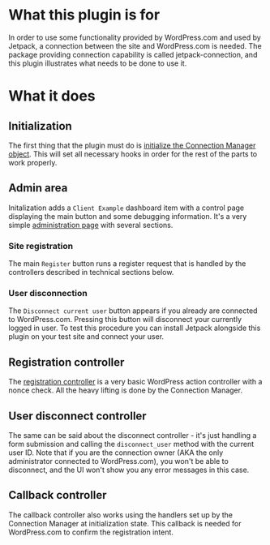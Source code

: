 # What this plugin is for

In order to use some functionality provided by WordPress.com and used by Jetpack, a connection between the site and WordPress.com is needed. The package providing connection capability is called jetpack-connection, and this plugin illustrates what needs to be done to use it.

# What it does

## Initialization

The first thing that the plugin must do is [initialize the Connection Manager object](https://github.com/Automattic/client-example/blob/master/client-example.php#L82). This will set all necessary hooks in order for the rest of the parts to work properly.

## Admin area

Initalization adds a `Client Example` dashboard item with a control page displaying the main button and some debugging information. It's a very simple [administration page](https://github.com/Automattic/client-example/blob/master/admin/partials/client-example-admin-display.php) with several sections.

### Site registration

The main `Register` button runs a register request that is handled by the controllers described in technical sections below.

### User disconnection

The `Disconnect current user` button appears if you already are  connected to WordPress.com. Pressing this button will disconnect your currently logged in user. To test this procedure you can install Jetpack alongside this plugin on your test site and connect your user.

## Registration controller

The [registration controller](https://github.com/Automattic/client-example/blob/master/admin/class-client-example-admin.php#L139) is a very basic WordPress action controller with a nonce check. All the heavy lifting is done by the Connection Manager.

## User disconnect controller

The same can be said about the disconnect controller - it's just handling a form submission and calling the `disconnect_user` method with the current user ID. Note that if you are the connection owner (AKA the only administrator connected to WordPress.com), you won't be able to disconnect, and the UI won't show you any error messages in this case.

## Callback controller

The callback controller also works using the handlers set up by the Connection Manager at initialization state. This callback is needed for WordPress.com to confirm the registration intent.
